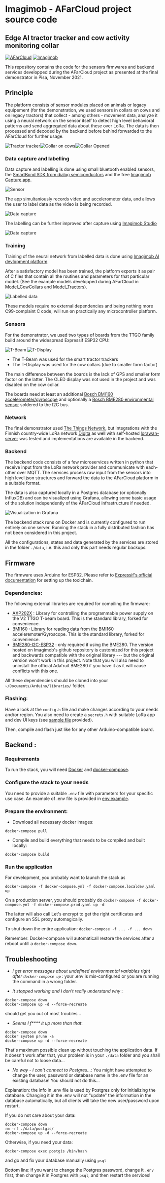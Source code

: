 # Imagimob - AFarCloud project source code
## Edge AI tractor tracker and cow activity monitoring collar

[![AFarCloud](./media/logo-afarcloud.png)](http://www.afarcloud.eu/) [![Imagimob](./media/imagimob.png)](https://www.imagimob.com/)


This repository contains the code for the sensors firmwares and backend services developped during the AFarCloud project as presented at the final demonstrator in Pisa, November 2021.

## Principle 

The platform consists of sensor modules placed on animals or legacy equipement (for the demonstration, we used sensors in collars on cows and on legacy tractors) that collect - among others - movement data, analyze it using a neural network on the sensor itself to detect high level behavioral patterns and send aggregated data about these over LoRa. The data is then processed and decoded by the backend before behind forwarded to the AFarCloud for further usage. 

![Tractor tracker](./media/IMG_0504.jpg)![Collar on cows](./media/IMG_0935_1.jpeg)![Collar Opened](./media/IMG_8686.jpg)


### Data capture and labelling

Data capture and labelling is done using small bluetooth enabled sensors, the [SmartBond SDK from dialog semiconductors](https://www.dialog-semiconductor.com/iotsensor) and the free [Imagimob Capture app](https://play.google.com/store/apps/details?id=com.imagimob.imagimob_capture&gl=IT). 

![Sensor](./media/sensor.jpg)

The app simultaniously records video and accelerometer data, and allows the user to label data as the video is being recorded. 

![Data capture](./media/Skarmavbild_2021-11-17_kl._11.24.21.png)

The labelling can be further improved after capture using [Imagimob Studio](https://developer.imagimob.com/install-imagimob-studio.html)



![Data capture](./media/Skarmavbild_2021-11-17_kl._11.26.05.png)

### Training 

Training of the neural network from labelled data is done using [Imagimob AI devlopment platform](https://www.imagimob.com/products). 

After a satisfactory model has been trained, the platform exports it as pair of C files that contain all the routines and parameters for that particular model. (See the example models developped during AFarCloud in [Model_CowCollars](./Model_CowCollars) and [Model_Tractors](./Model_Tractors)). 

![Labelled data](./media/242_o_cow2.png)

These models require no external dependencies and being nothing more C99-complaint C code, will run on practically any microcontroller platform. 

### Sensors

For the demonstrator, we used two types of boards from the TTGO family build around the widespread Expressif ESP32 CPU:

![T-Beam](./media/tbeam.png)
![T-Display](./media/tdisplay.png)

- The T-Beam was used for the smart tractor trackers
- The T-Display was used for the cow collars (due to smaller form factor)

The main difference between the boards is the lack of GPS and smaller form factor on the latter. The OLED display was not used in the project and was disabled on the cow collar. 

The boards need at least an additional [Bosch BMI160 accelerometer/gyroscope](https://www.bosch-sensortec.com/products/motion-sensors/imus/bmi160/) and optionally a [Bosch BME280 environmental sensor](https://www.bosch-sensortec.com/products/environmental-sensors/humidity-sensors-bme280/) soldered to the I2C bus. 


### Network

The final demonstrator used [The Things Network](https://www.thethingsnetwork.org/), but integrations with the Finnish country-wide LoRa network [Digita](https://www.digita.fi/) as well with self-hosted [lorawan-server](https://github.com/gotthardp/lorawan-server) was tested and implementations are available in the backend. 

### Backend

The backend code consists of a few microservices written in python that receive input from the LoRa network provider and communicate with each-other over MQTT. The services process raw input from the sensors into high level json structures and forward the data to the AFarCloud platform in a suitable format. 

The data is also captured locally in a Postgres database (or optionally InfluxDB) and can be visualized using Grafana, allowing some basic usage of the solution independently of the AFarCloud infrastructure if needed. 

![Visualization in Grafana](./media/grafana.png)

The backend stack runs on Docker and is currently configured to run entirely on one server. Running the stack in a fully distributed fashion has not been considered in this project. 

All the configurations, states and data generated by the services are stored in the folder ```./data```, i.e. this and only this part needs regular backups.


## Firmware 

The firmware uses Arduino for ESP32. Please refer to [Expressif's official documentation](https://github.com/espressif/arduino-esp32) for setting up the toolchain. 

### Dependencies: 

The following external libraries are required for compiling the firmware: 
- [AXP202X](https://github.com/Imagimob/AXP202X_Library) : Library for controlling the programmable power supply on the V2 TTGO T-beam board. This is the standard library, forked for convenience.  
- [BMI160](https://github.com/Imagimob/BMI160-Arduino) : Library for reading data from the BMI160 acceleremoter/Gyroscope. This is the standard library, forked for convenience.  
- [BME280-I2C-ESP32](https://github.com/Imagimob/BME280-I2C-ESP32) : only required if using the BME280. The version hosted on Imagimob's github repository is customized for this project and backwards compatible with the original library --- but the original version won't work in this project. Note that you will also need to uninstall the official Adafruit BME280 if you have it as it will cause conflicts with this one. 


All these dependencies should be cloned into your `~/Documents/Arduino/libraries/` folder. 

### Flashing:

Have a look at the `config.h` file and make changes according to your needs and/or region. You also need to create a `secrets.h` with suitable LoRa app and dev UI keys (see [sample file](./Firmware_Common/secrets.example.h) provided). 

Then, compile and flash just like for any other Arduino-compatible board. 


## Backend :

### Requirements

To run the stack, you will need [Docker](https://docs.docker.com/install/) and [docker-compose](https://docs.docker.com/compose/install/). 

### Configure the stack to your needs

You need to provide a suitable  ```.env``` file with parameters for your specific use case.  An example of .env file is provided in [env.example](./env.example).


### Prepare the environment:

- Download all necessary docker images:
```
docker-compose pull 
```
- Compile and build everything that needs to be compiled and built locally:
```
docker-compose build
```

 
### Run the application

For development, you probably want to launch the stack as

```docker-compose -f docker-compose.yml -f docker-compose.localdev.yaml up```


On a production server, you should probably do 
```docker-compose -f docker-compose.yml -f docker-compose.prod.yaml up -d```

The latter will also call Let's encrypt to get the right certificates and configure an SSL proxy automagically. 


To shut down the entire application:
```docker-compose -f ... -f ... down```


Remember: Docker-compose will automaticall restore the services after a reboot untill a ```docker-compose down```.  


## Troubleshooting

- *I get error messages about undefined environmental variables right after `docker-compose up`* : your .env is mis-configured or you are running the command in a wrong folder.


- *It stopped working and I don't really understand why* : 
```
docker-compose down
docker-compose up -d --force-recreate
```
should get you out of most troubles...

- *Seems I f\*\*\*\* it up more than that*:

```
docker-compose down
docker system prune -a
docker-compose up -d --force-recreate
```

That's maximum possible clean up without touching the application data. If it doesn't work after that, your problem is in your `./data` folder and you shall be careful not to loose data...


- *No way - I can't connect to Postgres...*: You might have attempted to change the user, password or database name in the .env file for an existing database! You should not do this...

Explanation: the info in .env file is used by Postgres only for initializing the database. Changing it in the .env will not "update" the information in the database automatically, but all clients will take the new user/password upon restart.


If you do not care about your data:
```
docker-compose down
rm -rf ./data/postgis/
docker-compose up -d --force-recreate
```

Otherwise, if you need your data:
```
docker-compose exec postgis /bin/bash
```
and go and fix your database manually using `psql`


Bottom line: if you want to change the Postgres password, change it `.env` first, then change it in Postgres with `psql`, and then restart the services!

